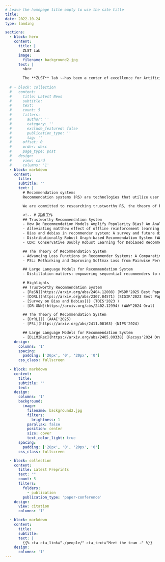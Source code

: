```yaml
---
# Leave the homepage title empty to use the site title
title:
date: 2022-10-24
type: landing

sections:
  - block: hero
    content:
      title: |
        ZLST Lab
      image:
        filename: background2.jpg
      text: |
        <br>
        
        The **ZLST** lab ~~has been a center of excellence for Artificial Intelligence research, teaching, and practice since its founding in 2016~~ waiting for more content...
  
  # - block: collection
  #   content:
  #     title: Latest News
  #     subtitle:
  #     text:
  #     count: 5
  #     filters:
  #       author: ''
  #       category: ''
  #       exclude_featured: false
  #       publication_type: ''
  #       tag: ''
  #     offset: 0
  #     order: desc
  #     page_type: post
  #   design:
  #     view: card
  #     columns: '1'
  - block: markdown
    content:
      title:
      subtitle: ''
      text: |
        # Recommendation systems
        Recommendation systems (RS) are technologies that utilize user behavior and content characteristics to predict user preferences and provide personalized recommendations, which are widely used in fields such as e-commerce and social media.

        We are committed to researching trustworthy RS, the theory of RS, and large language models (LLMs) for RS. Our work has been published in numerous top conferences and journals, including NIPS, AAAI, KDD, WWW, SIGIR, WSDM, CIKM, Recsys, and TOIS.

        <!-- # 亮点工作
        ## Trustworthy Recommendation System
        - How Do Recommendation Models Amplify Popularity Bias? An Analysis from the Spectral Perspective (WSDM'2025 Best Paper!)
        - Alleviating matthew effect of offline reinforcement learning in interactive recommendation (SIGIR'2023 Best Paper Nomination!)
        - Bias and debias in recommender system: A survey and future directions (TOIS'2023)
        - Distributionally Robust Graph-based Recommendation System (WWW'2024 Oral)
        - CDR: Conservative Doubly Robust Learning for Debiased Recommendation (CIKM'2023)

        ## The Theory of Recommendation System
        - Advancing Loss Functions in Recommender Systems: A Comparative Study with a Rényi Divergence-Based Solution (AAAI'2025)
        - PSL: Rethinking and Improving Softmax Loss from Pairwise Perspective for Recommendation (NIPS'2024)

        ## Large Language Models for Recommendation System
        - Distillation matters: empowering sequential recommenders to match the performance of large language models (Recsys'2024 Oral) -->

        # Highlights
        ## Trustworthy Recommendation System
        - [ReSN](https://arxiv.org/abs/2404.12008) (WSDM'2025 Best Paper!)
        - [DORL](https://arxiv.org/abs/2307.04571) (SIGIR'2023 Best Paper Nomination!)
        - [Survey on Bias and Debias]() (TOIS'2023 )
        - [DR-GNN](https://arxiv.org/abs/2402.12994) (WWW'2024 Oral)

        ## The Theory of Recommendation System
        - [DrRL]() (AAAI'2025)
        - [PSL](https://arxiv.org/abs/2411.00163) (NIPS'2024)

        ## Large Language Models for Recommendation System
        - [DLLM2Rec](https://arxiv.org/abs/2405.00338) (Recsys'2024 Oral)
    design:
      columns: '1'
      spacing:
        padding: ['20px', '0', '20px', '0']
      css_class: fullscreen
  
  - block: markdown
    content:
      title:
      subtitle: ''
      text:
    design:
      columns: '1'
      background:
        image: 
          filename: background2.jpg
          filters:
            brightness: 1
          parallax: false
          position: center
          size: cover
          text_color_light: true
      spacing:
        padding: ['20px', '0', '20px', '0']
      css_class: fullscreen

  - block: collection
    content:
      title: Latest Preprints
      text: ""
      count: 5
      filters:
        folders:
          - publication
        publication_type: 'paper-conference'
    design:
      view: citation
      columns: '1'

  - block: markdown
    content:
      title:
      subtitle:
      text: |
        {{% cta cta_link="./people/" cta_text="Meet the team →" %}}
    design:
      columns: '1'
---
```

